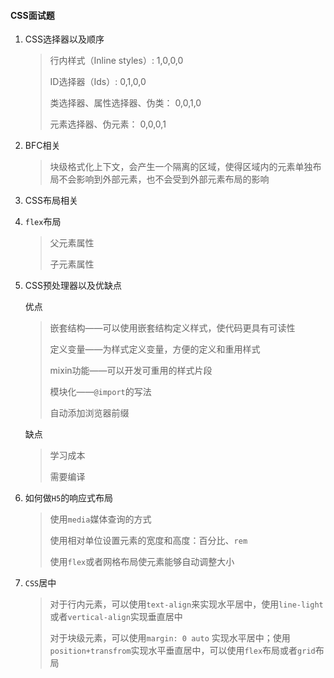 #### CSS面试题

1. CSS选择器以及顺序

   > 行内样式（Inline styles）: 1,0,0,0
   >
   > ID选择器（Ids）: 0,1,0,0
   >
   > 类选择器、属性选择器、伪类： 0,0,1,0
   >
   > 元素选择器、伪元素： 0,0,0,1

2. BFC相关

   > 块级格式化上下文，会产生一个隔离的区域，使得区域内的元素单独布局不会影响到外部元素，也不会受到外部元素布局的影响

3. CSS布局相关

4. `flex`布局

   > 父元素属性
   >
   > 子元素属性

5. CSS预处理器以及优缺点

   优点

   > 嵌套结构——可以使用嵌套结构定义样式，使代码更具有可读性
   >
   > 定义变量——为样式定义变量，方便的定义和重用样式
   >
   > mixin功能——可以开发可重用的样式片段
   >
   > 模块化——`@import`的写法
   >
   > 自动添加浏览器前缀

   缺点

   > 学习成本
   >
   > 需要编译
   
6. 如何做`H5`的响应式布局

   > 使用`media`媒体查询的方式
   >
   > 使用相对单位设置元素的宽度和高度：百分比、`rem`
   >
   > 使用`flex`或者网格布局使元素能够自动调整大小

7. `CSS`居中

   > 对于行内元素，可以使用`text-align`来实现水平居中，使用`line-light`或者`vertical-align`实现垂直居中
   >
   > 对于块级元素，可以使用`margin: 0 auto` 实现水平居中；使用`position+transfrom`实现水平垂直居中，可以使用`flex`布局或者`grid`布局